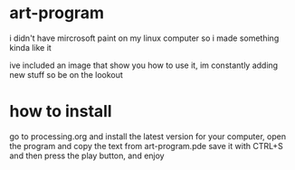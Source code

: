 # art-program
i didn't have mircrosoft paint on my linux computer so i made something kinda like it

ive included an image that show you how to use it, im constantly adding new stuff so be on the lookout

# how to install
go to processing.org and install the latest version for your computer, open the program and copy the text from art-program.pde
save it with CTRL+S and then press the play button, and enjoy
